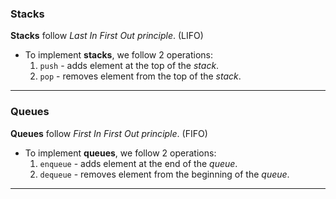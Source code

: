 ### Stacks 
**Stacks** follow _Last In First Out principle_. (LIFO)
* To implement **stacks**, we follow 2 operations:
  1. `push` - adds element at the top of the _stack_.
  2. `pop` - removes element from the top of the _stack_.
    
****
### Queues
**Queues** follow _First In First Out principle_. (FIFO)
* To implement **queues**, we follow 2 operations:
  1. `enqueue` - adds element at the end of the _queue_.
  2. `dequeue` - removes element from the beginning of the _queue_.
    
****